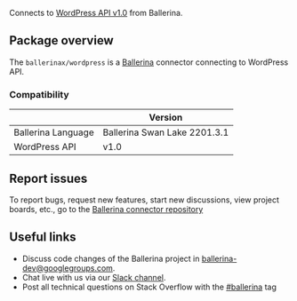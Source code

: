 Connects to [WordPress API v1.0](https://developer.wordpress.org/rest-api/) from Ballerina.

## Package overview
The `ballerinax/wordpress` is a [Ballerina](https://ballerina.io/) connector connecting to WordPress API.

### Compatibility
|                           | Version                       |
|---------------------------|-------------------------------|
| Ballerina Language        | Ballerina Swan Lake 2201.3.1    | 
| WordPress API             | v1.0                          |

## Report issues
To report bugs, request new features, start new discussions, view project boards, etc., go to the [Ballerina connector repository](https://github.com/ballerina-platform/ballerinax-openapi-connectors)

## Useful links
- Discuss code changes of the Ballerina project in [ballerina-dev@googlegroups.com](mailto:ballerina-dev@googlegroups.com).
- Chat live with us via our [Slack channel](https://ballerina.io/community/slack/).
- Post all technical questions on Stack Overflow with the [#ballerina](https://stackoverflow.com/questions/tagged/ballerina) tag
